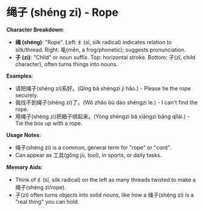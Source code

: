 # **绳子 (shéng zi) - Rope**

**Character Breakdown**:  
- **绳 (shéng)**: "Rope". Left: 纟(sī, silk radical) indicates relation to silk/thread. Right: 黾(měn, a frog/phonetic); suggests pronunciation.  
- **子 (zi)**: "Child" or noun suffix. Top: horizontal stroke. Bottom: 子(zǐ, child character), often turns things into nouns.

**Examples**:  
- 请把绳子(shéng zi)系好。(Qǐng bǎ shéngzi jì hǎo.) - Please tie the rope securely.  
- 我找不到绳子(shéng zi)了。(Wǒ zhǎo bù dào shéngzi le.) - I can't find the rope.  
- 用绳子(shéng zi)把箱子绑起来。(Yòng shéngzi bǎ xiāngzi bǎng qǐlái.) - Tie the box up with a rope.

**Usage Notes**:  
- 绳子(shéng zi) is a common, general term for "rope" or "cord".  
- Can appear as 工具(gōng jù, tool), in sports, or daily tasks.

**Memory Aids**:  
- Think of 纟(sī, silk radical) on the left as many threads twisted to make a 绳子(shéng zi/rope).  
- 子(zi) often turns objects into solid nouns, like how a 绳子(shéng zi) is a "real thing" you can hold.